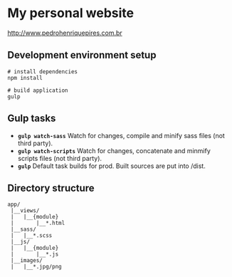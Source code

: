 # My personal website
http://www.pedrohenriquepires.com.br

## Development environment setup

```
# install dependencies 
npm install

# build application
gulp
```

## Gulp tasks

- __`gulp watch-sass`__ Watch for changes, compile and minify sass files (not third party).
- __`gulp watch-scripts`__ Watch for changes, concatenate and minmify scripts files (not third party).
- __`gulp`__ Default task builds for prod. Built sources are put into /dist.

## Directory structure

```
app/
 |__views/
 |   |__{module}
 |       |__*.html
 |__sass/
 |   |__*.scss
 |__js/
 |   |__{module}
 |       |__*.js
 |__images/
 |   |__*.jpg/png
```
